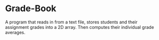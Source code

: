 # Grade-Book
A program that reads in from a text file, stores students and their assignment grades into a 2D array. Then computes their individual grade averages.
